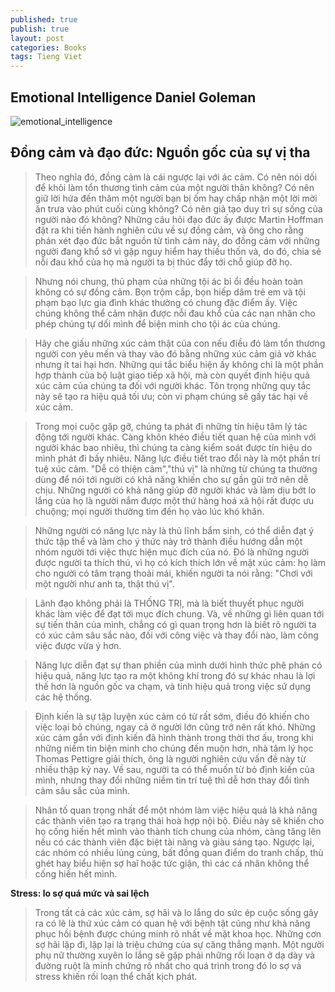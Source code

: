 ```yaml
---
published: true
publish: true
layout: post
categories: Books
tags: Tieng Viet
---
```

## Emotional Intelligence Daniel Goleman
![emotional_intelligence]({{site.baseurl}}/images/IMG_2803.jpg)
## Đồng cảm và đạo đức: Nguồn gốc của sự vị tha
> Theo nghĩa đó, đồng cảm là cái ngược lại với ác cảm. Có nên nói dối để khỏi làm tổn thương tình cảm của một người thân không? Có nên giữ lời hứa đến thăm một người bạn bị ốm hay chấp nhận một lời mời ăn trưa vào phút cuối cùng không? Có nên giả tạo duy trì sự sống của người nào đó không? Những câu hỏi đạo đức ấy được Martin Hoffman đặt ra khi tiến hành nghiên cứu về sự đồng cảm, và ông cho rằng phán xét đạo đức bắt nguồn từ tình cảm này, do đồng cảm với những người đang khổ sở vì gặp nguy hiểm hay thiếu thốn và, do đó, chia sẻ nỗi đau khổ của họ mà người ta bị thúc đẩy tới chỗ giúp đỡ họ.

> Nhưng nói chung, thủ phạm của những tội ác bỉ ổi đều hoàn toàn không có sự đồng cảm. Bọn trộm cắp, bọn hiếp dâm trẻ em và tội phạm bạo lực gia đình khác thường có chung đặc điểm ấy. Việc chúng không thể cảm nhận được nỗi đau khổ của các nạn nhân cho phép chúng tự dối mình để biện minh cho tội ác của chúng.

> Hãy che giấu những xúc cảm thật của con nếu điều đó làm tổn thương người con yêu mến và thay vào đó bằng những xúc cảm giả vờ khác nhưng ít tai hại hơn. Những qui tắc biểu hiện ấy không chỉ là một phần hợp thành của bộ luật giao tiếp xã hội, mà còn quyết định hiệu quả xúc cảm của chúng ta đối với người khác. Tôn trọng những quy tắc này sẽ tạo ra hiệu quả tối ưu; còn vi phạm chúng sẽ gấy tác hại về xúc cảm. 

> Trong mọi cuộc gặp gỡ, chúng ta phát đi những tín hiệu tâm lý tác động tới người khác. Càng khôn khéo điều tiết quan hệ của mình với người khác bao nhiêu, thì chúng ta càng kiểm soát được tín hiệu do mình phát đi bấy nhiêu. Năng lực điều tiết trao đổi này là một phần trí tuệ xúc cảm. "Dễ có thiện cảm","thú vị" là những từ chúng ta thường dùng để nói tới người có khả năng khiến cho sự gần gũi trở nên dễ chịu. Những người có khả năng giúp đỡ người khác và làm dịu bớt lo lắng của họ là người nắm được một thứ hàng hoá xã hội rất được ưu chuộng; mọi người thường tìm đến họ vào lúc khó khăn.

> Những người có năng lực này là thủ lĩnh bẩm sinh, có thể diễn đạt ý thức tập thể và làm cho ý thức này trở thành điều hướng dẫn một nhóm người tới việc thực hiện mục đích của nó. Đó là những người được người ta thích thú, vì họ có kích thích lớn về mặt xúc cảm: họ làm cho người có tâm trạng thoải mái, khiến người ta nói rằng: "Chơi với một người như anh ta, thật thú vị".

> Lãnh đạo không phải là THỐNG TRỊ, mà là biết thuyết phục người khác làm việc để đạt tới mục đích chung. Và, về những gì liên quan tới sự tiến thân của mình, chẳng có gì quan trọng hơn là biết rõ người ta có xúc cảm sâu sắc nào, đối với công việc và thay đổi nào, làm công việc được vừa ý hơn.

> Năng lực diễn đạt sự than phiền của mình dưới hình thức phê phán có hiệu quả, năng lực tạo ra một không khí trong đó sự khác nhau là lợi thế hơn là nguồn gốc va chạm, và tính hiệu quả trong việc sử dụng các hệ thống.

> Định kiến là sự tập luyện xúc cảm có từ rất sớm, điều đó khiến cho việc loại bỏ chúng, ngay cả ở người lớn cũng trở nên rất khó. Những xúc cảm gắn với định kiến đã hình thành trong thời thơ ấu, trong khi những niềm tin biện minh cho chúng đến muộn hơn, nhà tâm lý học Thomas Pettigre giải thích, ông là người nghiên cứu vấn đề này từ nhiều thập kỷ nay. Về sau, người ta có thể muốn từ bỏ định kiến của mình, nhưng thay đổi những niềm tin trí tuệ thì dễ hơn thay đổi tình cảm sâu sắc của mình. 

> Nhân tố quan trọng nhất để một nhóm làm việc hiệu quả là khả năng các thành viên tạo ra trạng thái hoà hợp nội bộ. Điều này sẽ khiến cho họ cống hiến hết mình vào thành tích chung của nhóm, càng tăng lên nếu có các thành viên đặc biệt tài năng và giàu sáng tạo. Ngược lại, các nhóm có nhiều lủng củng, bất đồng quan điểm do tranh chấp, thù ghét hay biểu hiện sợ haĩ hoặc tức giận, thì các cá nhân không thể cống hiến hết mình.

**Stress: lo sợ quá mức và sai lệch**
> Trong tất cả các xúc cảm, sợ hãi và lo lắng do sức ép cuộc sống gây ra có lẽ là thứ xúc cảm có quan hệ với bệnh tật cũng như khả năng phục hồi bệnh  được chúng minh rõ nhất về mặt khoa học. Những cơn sợ hãi lặp đi, lặp lại là triệu chứng của sự căng thẳng mạnh. Một người phụ nữ thường xuyên lo lắng sẽ gặp phải những rối loạn ở dạ dày và đường ruột là minh chứng rõ nhất cho quá trình trong đó lo sợ và stress khiến rối loạn thể chất kịch phát.
